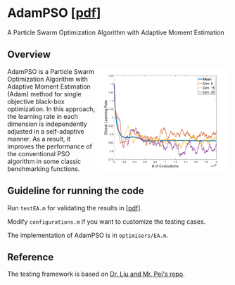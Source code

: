 # AdamPSO [[pdf]](/AdamPSO.pdf)
A Particle Swarm Optimization Algorithm with Adaptive Moment Estimation

## Overview

<img align="right" width="300" src="/fig/f5_dim.jpg">
AdamPSO is a Particle Swarm Optimization Algorithm with Adaptive Moment Estimation (Adam) method for single objective black-box optimization. In this approach, the learning rate in each dimension is independently adjusted in a self-adaptive manner. As a result, it improves the performance of the conventional PSO algorithm in some classic benchmarking functions.

## Guideline for running the code 

Run `testEA.m` for validating the results in [[pdf]](/AdamPSO.pdf).

Modify `configurations.m` if you want to customize the testing cases.

The implementation of AdamPSO is in `optimisers/EA.m`.

## Reference

The testing framework is based on [Dr. Liu and Mr. Pei's repo](https://github.com/SUSTech-EC2021/Assignment1).
